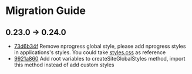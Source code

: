 # Migration Guide

## 0.23.0 -> 0.24.0

- [73d6b34f](https://github.com/OnrampLab/onr-react-ui/pull/158/commits/73d6b34fa301510778d48b1bc1e5be223e7b5088) Remove nprogress global style, please add nprogress styles in applications's styles. You could take [styles.css](https://github.com/OnrampLab/onr-react-ui/blob/main/examples/next-starter/apps/web/src/assets/styles.css) as reference
- [9921a860](https://github.com/OnrampLab/onr-react-ui/pull/158/commits/9921a86051a23299637059391db531c725ecbf77) Add root variables to createSiteGlobalStyles method, import this method instead of add custom styles
